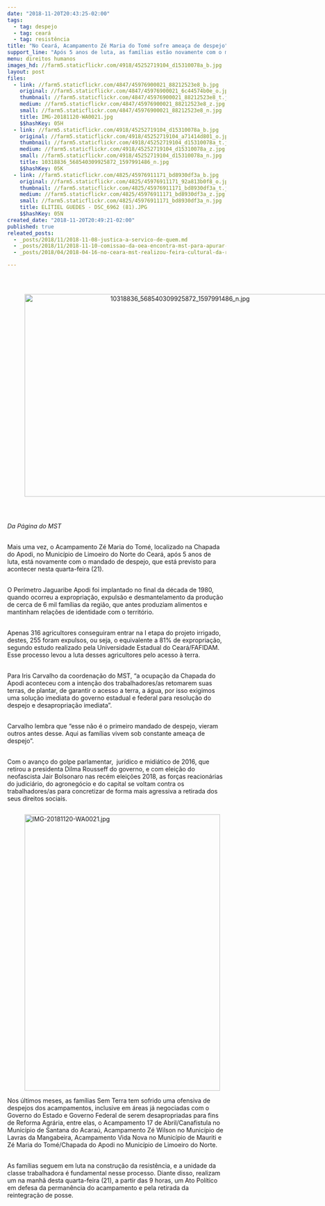 ```yaml
---
date: "2018-11-20T20:43:25-02:00"
tags:
  - tag: despejo
  - tag: ceará
  - tag: resistência
title: "No Ceará, Acampamento Zé Maria do Tomé sofre ameaça de despejo"
support_line: "Após 5 anos de luta, as famílias estão novamente com o mandado de despejo, que está previsto para acontecer nesta quarta-feira (21)."
menu: direitos humanos
images_hd: //farm5.staticflickr.com/4918/45252719104_d15310078a_b.jpg
layout: post
files:
  - link: //farm5.staticflickr.com/4847/45976900021_88212523e8_b.jpg
    original: //farm5.staticflickr.com/4847/45976900021_6c44574b0e_o.jpg
    thumbnail: //farm5.staticflickr.com/4847/45976900021_88212523e8_t.jpg
    medium: //farm5.staticflickr.com/4847/45976900021_88212523e8_z.jpg
    small: //farm5.staticflickr.com/4847/45976900021_88212523e8_n.jpg
    title: IMG-20181120-WA0021.jpg
    $$hashKey: 05H
  - link: //farm5.staticflickr.com/4918/45252719104_d15310078a_b.jpg
    original: //farm5.staticflickr.com/4918/45252719104_a71414d801_o.jpg
    thumbnail: //farm5.staticflickr.com/4918/45252719104_d15310078a_t.jpg
    medium: //farm5.staticflickr.com/4918/45252719104_d15310078a_z.jpg
    small: //farm5.staticflickr.com/4918/45252719104_d15310078a_n.jpg
    title: 10318836_568540309925872_1597991486_n.jpg
    $$hashKey: 05K
  - link: //farm5.staticflickr.com/4825/45976911171_bd8930df3a_b.jpg
    original: //farm5.staticflickr.com/4825/45976911171_92a813b0f8_o.jpg
    thumbnail: //farm5.staticflickr.com/4825/45976911171_bd8930df3a_t.jpg
    medium: //farm5.staticflickr.com/4825/45976911171_bd8930df3a_z.jpg
    small: //farm5.staticflickr.com/4825/45976911171_bd8930df3a_n.jpg
    title: ELITIEL GUEDES - DSC_6962 (81).JPG
    $$hashKey: 05N
created_date: "2018-11-20T20:49:21-02:00"
published: true
releated_posts:
  - _posts/2018/11/2018-11-08-justica-a-servico-de-quem.md
  - _posts/2018/11/2018-11-10-comissao-da-oea-encontra-mst-para-apurar-denuncias-de-violacoes-aos-direitos-humanos.md
  - _posts/2018/04/2018-04-16-no-ceara-mst-realizou-feira-cultural-da-reforma-agraria-no-acampamento-lula-livre.md

---
```

<p>&nbsp;</p>

<div style="text-align:center">
<figure class="image" style="display:inline-block"><img alt="10318836_568540309925872_1597991486_n.jpg" height="467" src="//farm5.staticflickr.com/4918/45252719104_d15310078a_b.jpg" width="700" />
<figcaption></figcaption>
</figure>
</div>

<p>&nbsp;</p>

<p><em>Da P&aacute;gina do MST</em></p>

<p><br />
Mais uma vez, o Acampamento Z&eacute; Maria do Tom&eacute;, localizado na Chapada do Apodi, no Munic&iacute;pio de Limoeiro do Norte do Cear&aacute;, ap&oacute;s 5 anos de luta,&nbsp;est&aacute; novamente com o mandado de despejo, que est&aacute; previsto para acontecer nesta quarta-feira (21).</p>

<p><br />
O Per&iacute;metro Jaguaribe Apodi foi implantado no final da d&eacute;cada de 1980, quando ocorreu a expropria&ccedil;&atilde;o, expuls&atilde;o e desmantelamento da produ&ccedil;&atilde;o de cerca de 6 mil fam&iacute;lias da regi&atilde;o, que antes produziam alimentos e mantinham rela&ccedil;&otilde;es de identidade com o territ&oacute;rio.</p>

<p><br />
Apenas 316 agricultores conseguiram entrar na I etapa do projeto irrigado, destes, 255 foram expulsos, ou seja, o equivalente a 81% de expropria&ccedil;&atilde;o, segundo estudo realizado pela Universidade Estadual do Cear&aacute;/FAFIDAM. Esse processo levou a luta desses agricultores pelo acesso &agrave; terra.</p>

<p><br />
Para Iris Carvalho da coordena&ccedil;&atilde;o do MST, &ldquo;a ocupa&ccedil;&atilde;o da Chapada do Apodi aconteceu com a inten&ccedil;&atilde;o dos trabalhadores/as retomarem suas terras, de plantar, de garantir o acesso a terra, a &aacute;gua, por isso exigimos uma solu&ccedil;&atilde;o imediata do governo estadual e federal para resolu&ccedil;&atilde;o do despejo e desapropria&ccedil;&atilde;o imediata&rdquo;.</p>

<p><br />
Carvalho lembra que &ldquo;esse n&atilde;o &eacute; o primeiro mandado de despejo, vieram outros antes desse. Aqui as fam&iacute;lias vivem sob constante amea&ccedil;a de despejo&rdquo;.</p>

<p><br />
Com o avan&ccedil;o do golpe parlamentar,&nbsp; jur&iacute;dico e midi&aacute;tico de 2016, que retirou a presidenta Dilma Rousseff do governo, e com elei&ccedil;&atilde;o do neofascista Jair Bolsonaro nas rec&eacute;m elei&ccedil;&otilde;es 2018, as for&ccedil;as reacion&aacute;rias do judici&aacute;rio, do agroneg&oacute;cio e do capital se voltam contra os trabalhadores/as para concretizar de forma mais agressiva a retirada dos seus direitos sociais.&nbsp;</p>

<figure class="image" style="float:left"><img alt="IMG-20181120-WA0021.jpg" height="637" src="//farm5.staticflickr.com/4847/45976900021_88212523e8_b.jpg" width="450" />
<figcaption></figcaption>
</figure>

<p><br />
Nos &uacute;ltimos meses, as fam&iacute;lias Sem Terra tem sofrido uma ofensiva de despejos dos acampamentos, inclusive em &aacute;reas j&aacute; negociadas com o Governo do Estado e Governo Federal de serem desapropriadas para fins de Reforma Agr&aacute;ria, entre elas, o Acampamento 17 de Abril/Canafistula no Munic&iacute;pio de Santana do Acara&uacute;, Acampamento Z&eacute; Wilson no Munic&iacute;pio de Lavras da Mangabeira, Acampamento Vida Nova no Munic&iacute;pio de Mauriti e Z&eacute; Maria do Tom&eacute;/Chapada do Apodi no Munic&iacute;pio de Limoeiro do Norte.&nbsp;</p>

<p><br />
As fam&iacute;lias seguem em luta&nbsp;na constru&ccedil;&atilde;o da resist&ecirc;ncia, e a unidade da classe trabalhadora &eacute; fundamental nesse processo. Diante disso, realizam um na manh&atilde; desta quarta-feira (21), a partir das 9 horas, um Ato Pol&iacute;tico em defesa da perman&ecirc;ncia do acampamento e pela retirada da reintegra&ccedil;&atilde;o de posse.&nbsp;</p>
